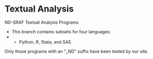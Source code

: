 # Textual Analysis
ND-SRAF Textual Analysis Programs
- This branch contains subsets for four languages:
- - Python, R, Stata, and SAS

Only those programs with an "_ND" suffix have been tested by our site.
